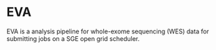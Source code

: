 # EVA
EVA is a analysis pipeline for whole-exome sequencing (WES) data for submitting jobs on a SGE open grid scheduler.
